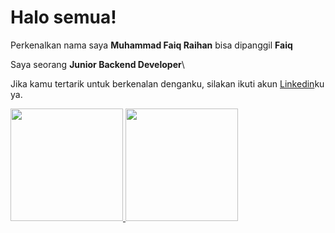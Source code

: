 # Halo semua! 

Perkenalkan nama saya **Muhammad Faiq Raihan** bisa dipanggil **Faiq**

Saya seorang **Junior Backend Developer**\

Jika kamu tertarik untuk berkenalan denganku, silakan ikuti akun [Linkedin](https://www.linkedin.com/in/raihanfaiq)ku ya.

<p align="left">
<a href="https://github.com/gilangadhan">
  <img height="180em" src="https://github-readme-stats-eight-theta.vercel.app/api?username=gilangadhan&show_icons=true&theme=algolia&include_all_commits=true&count_private=true"/>
  <img height="180em" src="https://github-readme-stats-eight-theta.vercel.app/api/top-langs/?username=gilangadhan&layout=compact&langs_count=8&theme=algolia"/>
</a>
</p>
